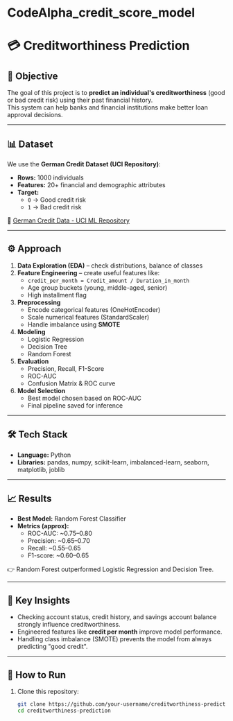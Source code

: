 # CodeAlpha_credit_score_model
# 💳 Creditworthiness Prediction

## 📌 Objective
The goal of this project is to **predict an individual's creditworthiness** (good or bad credit risk) using their past financial history.  
This system can help banks and financial institutions make better loan approval decisions.  

---

## 📊 Dataset
We use the **German Credit Dataset (UCI Repository)**:
- **Rows:** 1000 individuals  
- **Features:** 20+ financial and demographic attributes  
- **Target:**
  - `0` → Good credit risk  
  - `1` → Bad credit risk  

🔗 [German Credit Data - UCI ML Repository](https://archive.ics.uci.edu/ml/datasets/statlog+(german+credit+data))

---

## ⚙️ Approach
1. **Data Exploration (EDA)** – check distributions, balance of classes  
2. **Feature Engineering** – create useful features like:
   - `credit_per_month = Credit_amount / Duration_in_month`
   - Age group buckets (young, middle-aged, senior)
   - High installment flag  
3. **Preprocessing**  
   - Encode categorical features (OneHotEncoder)  
   - Scale numerical features (StandardScaler)  
   - Handle imbalance using **SMOTE**  
4. **Modeling**  
   - Logistic Regression  
   - Decision Tree  
   - Random Forest  
5. **Evaluation**  
   - Precision, Recall, F1-Score  
   - ROC-AUC  
   - Confusion Matrix & ROC curve  
6. **Model Selection**  
   - Best model chosen based on ROC-AUC  
   - Final pipeline saved for inference  

---

## 🛠️ Tech Stack
- **Language:** Python  
- **Libraries:** pandas, numpy, scikit-learn, imbalanced-learn, seaborn, matplotlib, joblib  

---

## 📈 Results
- **Best Model:** Random Forest Classifier  
- **Metrics (approx):**
  - ROC-AUC: ~0.75–0.80  
  - Precision: ~0.65–0.70  
  - Recall: ~0.55–0.65  
  - F1-score: ~0.60–0.65  

👉 Random Forest outperformed Logistic Regression and Decision Tree.  

---

## 🔑 Key Insights
- Checking account status, credit history, and savings account balance strongly influence creditworthiness.  
- Engineered features like **credit per month** improve model performance.  
- Handling class imbalance (SMOTE) prevents the model from always predicting "good credit".  

---

## 🚀 How to Run
1. Clone this repository:
   ```bash
   git clone https://github.com/your-username/creditworthiness-prediction.git
   cd creditworthiness-prediction
